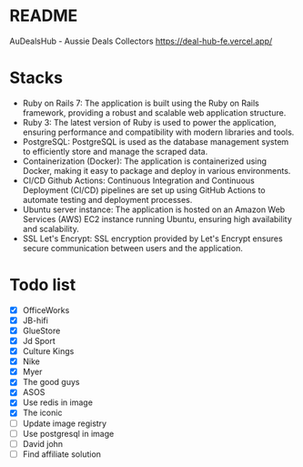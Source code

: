 # README
AuDealsHub - Aussie Deals Collectors
https://deal-hub-fe.vercel.app/

# Stacks
- Ruby on Rails 7: The application is built using the Ruby on Rails framework, providing a robust and scalable web
application structure.
- Ruby 3: The latest version of Ruby is used to power the application, ensuring performance and compatibility with modern libraries and tools.
- PostgreSQL: PostgreSQL is used as the database management system to efficiently store and manage the scraped data.
- Containerization (Docker): The application is containerized using Docker, making it easy to package and deploy in various environments.
- CI/CD Github Actions: Continuous Integration and Continuous Deployment (CI/CD) pipelines are set up using GitHub Actions to automate testing and deployment processes.
- Ubuntu server instance: The application is hosted on an Amazon Web Services (AWS) EC2 instance running Ubuntu, ensuring high availability and scalability.
- SSL Let's Encrypt: SSL encryption provided by Let's Encrypt ensures secure communication between users and the application.

# Todo list
- [x] OfficeWorks
- [x] JB-hifi
- [x] GlueStore
- [x] Jd Sport
- [x] Culture Kings
- [x] Nike
- [x] Myer
- [x] The good guys
- [x] ASOS
- [x] Use redis in image
- [x] The iconic
- [ ] Update image registry
- [ ] Use postgresql in image
- [ ] David john
- [ ] Find affiliate solution
